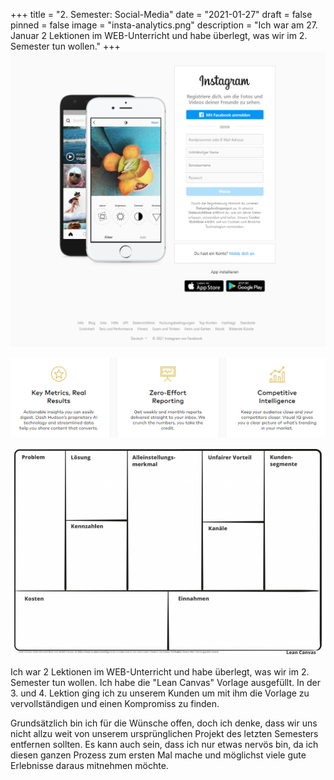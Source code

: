 +++
title = "2. Semester: Social-Media"
date = "2021-01-27"
draft = false
pinned = false
image = "insta-analytics.png"
description = "Ich war am 27. Januar 2 Lektionen im WEB-Unterricht und habe überlegt, was wir im 2. Semester tun wollen."
+++
![](insta.png)

![](insta-analytics.png)

![](canvas.png)

Ich war 2 Lektionen im WEB-Unterricht und habe überlegt, was wir im 2. Semester tun wollen. Ich habe die "Lean Canvas" Vorlage ausgefüllt. In der 3. und 4. Lektion ging ich zu unserem Kunden um mit ihm die Vorlage zu vervollständigen und einen Kompromiss zu finden. 

Grundsätzlich bin ich für die Wünsche offen, doch ich denke, dass wir uns nicht allzu weit von unserem ursprünglichen Projekt des letzten Semesters entfernen sollten. Es kann auch sein, dass ich nur etwas nervös bin, da ich diesen ganzen Prozess zum ersten Mal mache und möglichst viele gute Erlebnisse daraus mitnehmen möchte.